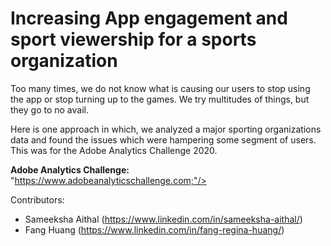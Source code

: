 # Increasing App engagement and sport viewership for a sports organization

Too many times, we do not know what is causing our users to stop using the app or stop turning up to the games.
We try multitudes of things, but they go to no avail.

Here is one approach in which, we analyzed a major sporting organizations data and found the issues which were hampering some segment of users. This was for the Adobe Analytics Challenge 2020. 


<b>Adobe Analytics Challenge:</b>  
"https://www.adobeanalyticschallenge.com;"/>
  
  
Contributors:

* Sameeksha Aithal (https://www.linkedin.com/in/sameeksha-aithal/) <br>
* Fang Huang (https://www.linkedin.com/in/fang-regina-huang/)
